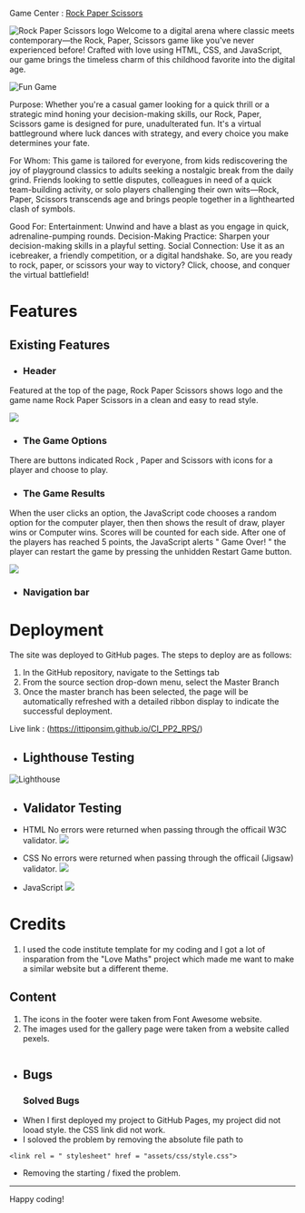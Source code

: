 

 Game Center : [ Rock Paper Scissors ](https://ittiponsim.github.io/CI_PP2_RPS/)

![Rock Paper Scissors logo](assets/images/readme_logo.png)
Welcome to a digital arena where classic meets contemporary—the Rock, Paper, Scissors game like you've never experienced before! Crafted with love using HTML, CSS, and JavaScript, our game brings the timeless charm of this childhood favorite into the digital age.

![Fun Game](assets/images/RPS_mockup.png)

Purpose:
Whether you're a casual gamer looking for a quick thrill or a strategic mind honing your decision-making skills, our Rock, Paper, Scissors game is designed for pure, unadulterated fun. It's a virtual battleground where luck dances with strategy, and every choice you make determines your fate.

For Whom:
This game is tailored for everyone, from kids rediscovering the joy of playground classics to adults seeking a nostalgic break from the daily grind. Friends looking to settle disputes, colleagues in need of a quick team-building activity, or solo players challenging their own wits—Rock, Paper, Scissors transcends age and brings people together in a lighthearted clash of symbols.

Good For:
Entertainment: Unwind and have a blast as you engage in quick, adrenaline-pumping rounds.
Decision-Making Practice: Sharpen your decision-making skills in a playful setting.
Social Connection: Use it as an icebreaker, a friendly competition, or a digital handshake.
So, are you ready to rock, paper, or scissors your way to victory? Click, choose, and conquer the virtual battlefield!

# Features

## Existing Features

* ### Header
Featured at the top of the page, Rock Paper Scissors shows logo and the game name Rock Paper Scissors in a clean and easy to read style.

![](assets/images/feature_1.png)
* ### The Game Options
There are buttons indicated Rock , Paper and Scissors with icons for a player and choose to play.
* ### The Game Results
When the user clicks an option, the JavaScript code chooses a random option for the computer player, then then shows the result of draw, player wins or Computer wins. Scores will be counted for each side.
After one of the players has reached 5 points, the JavaScript alerts " Game Over! " 
the player can restart the game by pressing the unhidden Restart Game button. 

![](assets/images/feature2.png)
* ### Navigation bar




 # Deployment
The site was deployed to GitHub pages. The steps to deploy are as follows:
1. In the GitHub repository, navigate to the Settings tab
2. From the source section drop-down menu, select the Master Branch
3. Once the master branch has been selected, the page will be automatically refreshed with a detailed ribbon display to indicate the successful deployment.

Live link : (https://ittiponsim.github.io/CI_PP2_RPS/)

* ## Lighthouse Testing
 ![ Lighthouse ](assets/images/lighthouse.png)

* ## Validator Testing
* HTML
  No errors were returned when passing through the officail W3C validator.
  ![](assets/images/html_check.png)

* CSS
No errors were returned when passing through the officail (Jigsaw) validator.
![](assets/images/css_check.png)

* JavaScript
![](assets/images/wave_check.png)

# Credits
1. I used the code institute template for my coding and I got a lot of insparation from the "Love Maths" project which made me want to make a similar website but a different theme.

## Content
1. The icons in the footer were taken from Font Awesome website.
2. The images used for the gallery page were taken from a website called pexels.

![]()

* ## Bugs
  ### Solved Bugs
 * When I first deployed my project to GitHub Pages, my project did not looad style. the CSS link did not work.
 * I soloved the problem by removing the absolute file path to 

  `<link rel = " stylesheet" href = "assets/css/style.css">`

 * Removing the starting / fixed the problem.





---

Happy coding!
